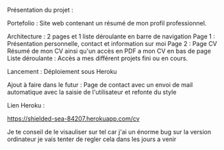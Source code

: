 Présentation du projet : 

Portefolio : Site web contenant un résumé de mon profil professionnel.

Architecture : 2 pages et 1 liste déroulante en barre de navigation 
Page 1 : Présentation personnelle, contact et information sur moi 
Page 2 : Page CV Résumé de mon CV ainsi qu'un accès en PDF a mon CV en bas de page
Liste déroulante : Accès a mes différent projets fini ou en cours.

Lancement : Déploiement sous Heroku 

Ajout à faire dans le futur : 
Page de contact avec un envoi de mail automatique avec la saisie de l'utilisateur et refonte du style 

Lien Heroku : 

https://shielded-sea-84207.herokuapp.com/cv 

Je te conseil de le visauliser sur tel car j'ai un énorme bug sur la version ordinateur je vais tenter de regler cela dans les jours a venir